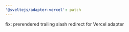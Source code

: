 ```yaml
---
'@sveltejs/adapter-vercel': patch
---
```


fix: prerendered trailing slash redirect for Vercel adapter
